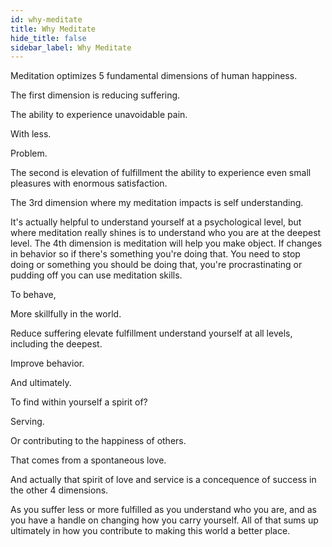 ```yaml
---
id: why-meditate
title: Why Meditate
hide_title: false
sidebar_label: Why Meditate
---
```

Meditation optimizes 5 fundamental dimensions of human happiness.

The first dimension is reducing suffering.

The ability to experience unavoidable pain.

With less.

Problem.

The second is elevation of fulfillment the ability to experience even small pleasures with enormous satisfaction.

The 3rd dimension where my meditation impacts is self understanding.

It's actually helpful to understand yourself at a psychological level, but where meditation really shines is to understand who you are at the deepest level. The 4th dimension is meditation will help you make object. If changes in behavior so if there's something you're doing that. You need to stop doing or something you should be doing that, you're procrastinating or pudding off you can use meditation skills.

To behave,

More skillfully in the world.

Reduce suffering elevate fulfillment understand yourself at all levels, including the deepest.

Improve behavior.

And ultimately.

To find within yourself a spirit of?

Serving.

Or contributing to the happiness of others.

That comes from a spontaneous love.

And actually that spirit of love and service is a concequence of success in the other 4 dimensions.

As you suffer less or more fulfilled as you understand who you are, and as you have a handle on changing how you carry yourself. All of that sums up ultimately in how you contribute to making this world a better place.

